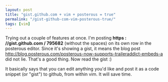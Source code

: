 ```yaml
---
layout: post
title: "gist.github.com + vim + posterous = true"
permalink: "/gist-github-com-vim-posterous-true/"
tags: [vim]
---
```


Trying out a couple of features at once. I'm posting <strong>https : //gist.github.com / 795682</strong> (without the spaces) on its own row in the posterous editor. Since it's showing a gist, it means the blog post <a href="http://blog.posterous.com/posterous-now-supports-traileraddict-embeds-a">http://blog.posterous.com/posterous-now-supports-traileraddict-embeds-a</a> did not lie. That's a good thing. Now read the gist :)
<script src="https://gist.github.com/795682.js?file=gist_vim.sh"></script>
It basically says that you can edit anything you'd like and post it as a code snippet (or "gist") to github, from within vim. It will save time.

